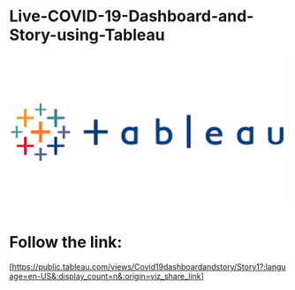 # Live-COVID-19-Dashboard-and-Story-using-Tableau
<img src="download.png" width=500px>

# Follow the link:

[https://public.tableau.com/views/Covid19dashboardandstory/Story1?:language=en-US&:display_count=n&:origin=viz_share_link]

